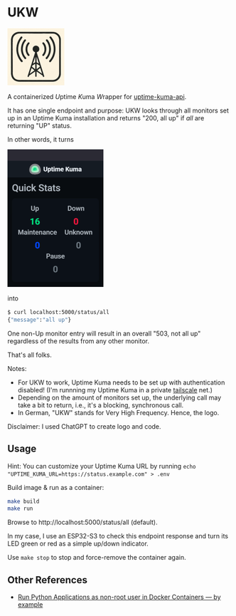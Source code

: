 # UKW

![](logo.png)

A containerized *U*ptime *K*uma *W*rapper for [uptime-kuma-api](https://github.com/lucasheld/uptime-kuma-api).

It has one single endpoint and purpose: UKW looks through all monitors set up in an Uptime Kuma installation and returns "200, all up" if *all* are returning "UP" status. 

In other words, it turns

![](uk.png)

into

```bash
$ curl localhost:5000/status/all
{"message":"all up"}
```

One non-Up monitor entry will result in an overall "503, not all up" regardless of the results from any other monitor.

That's all folks.

Notes:
- For UKW to work, Uptime Kuma needs to be set up with authentication disabled! (I'm runnning my Uptime Kuma in a private [tailscale](https://tailscale.com/) net.)
- Depending on the amount of monitors set up, the underlying call may take a bit to return, i.e., it's a blocking, synchronous call.
- In German, "UKW" stands for Very High Frequency. Hence, the logo.

Disclaimer: I used ChatGPT to create logo and code.

## Usage

Hint: You can customize your Uptime Kuma URL by running `echo "UPTIME_KUMA_URL=https://status.example.com" > .env`

Build image & run as a container:

```bash
make build
make run
```

Browse to http://localhost:5000/status/all (default).

In my case, I use an ESP32-S3 to check this endpoint response and turn its LED green or red as a simple up/down indicator.

Use `make stop` to stop and force-remove the container again.

## Other References

- [Run Python Applications as non-root user in Docker Containers — by example](https://medium.com/@DahlitzF/run-python-applications-as-non-root-user-in-docker-containers-by-example-cba46a0ff384)